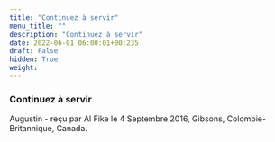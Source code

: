 ```yaml
---
title: "Continuez à servir"
menu_title: ""
description: "Continuez à servir"
date: 2022-06-01 06:00:01+00:235
draft: False
hidden: True
weight:
---
```

### Continuez à servir

Augustin - reçu par Al Fike le 4 Septembre 2016, Gibsons, Colombie-Britannique, Canada.



